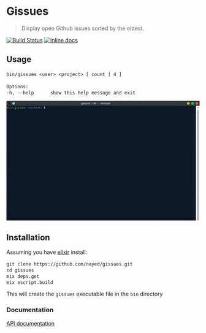 # Gissues

> Display open Github issues sorted by the oldest.

[![Build Status](https://travis-ci.org/nayed/gissues.svg?branch=master)](https://travis-ci.org/nayed/gissues)
[![Inline docs](http://inch-ci.org/github/nayed/gissues.svg?branch=master)](http://inch-ci.org/github/nayed/gissues)

## Usage
```
bin/gissues <user> <project> [ count | 4 ]

Options:
-h, --help      show this help message and exit
```

![](demo.gif)

## Installation
Assuming you have [elixir](http://elixir-lang.org) install:
```
git clone https://github.com/nayed/gissues.git
cd gissues
mix deps.get
mix escript.build
```

This will create the `gissues` executable file in the `bin` directory

### Documentation
[API documentation](doc/index.html)
